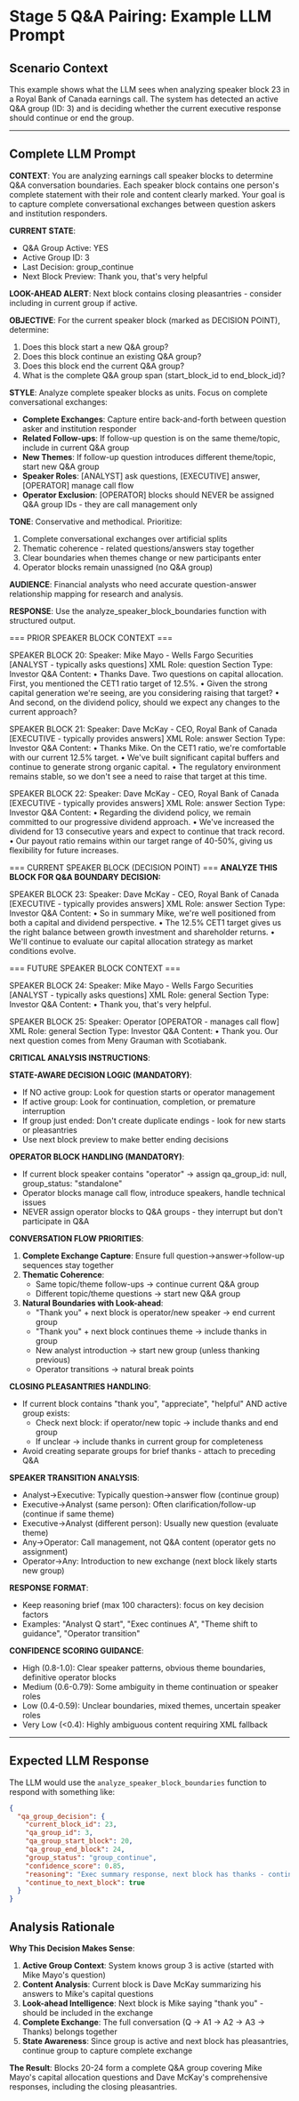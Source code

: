 # Stage 5 Q&A Pairing: Example LLM Prompt

## Scenario Context
This example shows what the LLM sees when analyzing speaker block 23 in a Royal Bank of Canada earnings call. The system has detected an active Q&A group (ID: 3) and is deciding whether the current executive response should continue or end the group.

---

## Complete LLM Prompt

**CONTEXT**: You are analyzing earnings call speaker blocks to determine Q&A conversation boundaries. Each speaker block contains one person's complete statement with their role and content clearly marked. Your goal is to capture complete conversational exchanges between question askers and institution responders.

**CURRENT STATE**:
- Q&A Group Active: YES
- Active Group ID: 3
- Last Decision: group_continue
- Next Block Preview: Thank you, that's very helpful

**LOOK-AHEAD ALERT**: Next block contains closing pleasantries - consider including in current group if active.

**OBJECTIVE**: For the current speaker block (marked as DECISION POINT), determine:
1. Does this block start a new Q&A group?
2. Does this block continue an existing Q&A group?  
3. Does this block end the current Q&A group?
4. What is the complete Q&A group span (start_block_id to end_block_id)?

**STYLE**: Analyze complete speaker blocks as units. Focus on complete conversational exchanges:
- **Complete Exchanges**: Capture entire back-and-forth between question asker and institution responder
- **Related Follow-ups**: If follow-up question is on the same theme/topic, include in current Q&A group
- **New Themes**: If follow-up question introduces different theme/topic, start new Q&A group
- **Speaker Roles**: [ANALYST] ask questions, [EXECUTIVE] answer, [OPERATOR] manage call flow
- **Operator Exclusion**: [OPERATOR] blocks should NEVER be assigned Q&A group IDs - they are call management only

**TONE**: Conservative and methodical. Prioritize:
1. Complete conversational exchanges over artificial splits
2. Thematic coherence - related questions/answers stay together
3. Clear boundaries when themes change or new participants enter
4. Operator blocks remain unassigned (no Q&A group)

**AUDIENCE**: Financial analysts who need accurate question-answer relationship mapping for research and analysis.

**RESPONSE**: Use the analyze_speaker_block_boundaries function with structured output.

=== PRIOR SPEAKER BLOCK CONTEXT ===

SPEAKER BLOCK 20:
  Speaker: Mike Mayo - Wells Fargo Securities [ANALYST - typically asks questions]
  XML Role: question
  Section Type: Investor Q&A
  Content:
    • Thanks Dave. Two questions on capital allocation. First, you mentioned the CET1 ratio target of 12.5%. 
    • Given the strong capital generation we're seeing, are you considering raising that target?
    • And second, on the dividend policy, should we expect any changes to the current approach?

SPEAKER BLOCK 21:
  Speaker: Dave McKay - CEO, Royal Bank of Canada [EXECUTIVE - typically provides answers]
  XML Role: answer
  Section Type: Investor Q&A
  Content:
    • Thanks Mike. On the CET1 ratio, we're comfortable with our current 12.5% target.
    • We've built significant capital buffers and continue to generate strong organic capital.
    • The regulatory environment remains stable, so we don't see a need to raise that target at this time.

SPEAKER BLOCK 22:
  Speaker: Dave McKay - CEO, Royal Bank of Canada [EXECUTIVE - typically provides answers]
  XML Role: answer
  Section Type: Investor Q&A
  Content:
    • Regarding the dividend policy, we remain committed to our progressive dividend approach.
    • We've increased the dividend for 13 consecutive years and expect to continue that track record.
    • Our payout ratio remains within our target range of 40-50%, giving us flexibility for future increases.

=== CURRENT SPEAKER BLOCK (DECISION POINT) ===
**ANALYZE THIS BLOCK FOR Q&A BOUNDARY DECISION:**

SPEAKER BLOCK 23:
  Speaker: Dave McKay - CEO, Royal Bank of Canada [EXECUTIVE - typically provides answers]
  XML Role: answer
  Section Type: Investor Q&A
  Content:
    • So in summary Mike, we're well positioned from both a capital and dividend perspective.
    • The 12.5% CET1 target gives us the right balance between growth investment and shareholder returns.
    • We'll continue to evaluate our capital allocation strategy as market conditions evolve.

=== FUTURE SPEAKER BLOCK CONTEXT ===

SPEAKER BLOCK 24:
  Speaker: Mike Mayo - Wells Fargo Securities [ANALYST - typically asks questions]
  XML Role: general
  Section Type: Investor Q&A
  Content:
    • Thank you, that's very helpful.

SPEAKER BLOCK 25:
  Speaker: Operator [OPERATOR - manages call flow]
  XML Role: general
  Section Type: Investor Q&A
  Content:
    • Thank you. Our next question comes from Meny Grauman with Scotiabank.

**CRITICAL ANALYSIS INSTRUCTIONS**:

**STATE-AWARE DECISION LOGIC (MANDATORY)**:
- If NO active group: Look for question starts or operator management
- If active group: Look for continuation, completion, or premature interruption
- If group just ended: Don't create duplicate endings - look for new starts or pleasantries
- Use next block preview to make better ending decisions

**OPERATOR BLOCK HANDLING (MANDATORY)**:
- If current block speaker contains "operator" → assign qa_group_id: null, group_status: "standalone"
- Operator blocks manage call flow, introduce speakers, handle technical issues
- NEVER assign operator blocks to Q&A groups - they interrupt but don't participate in Q&A

**CONVERSATION FLOW PRIORITIES**:
1. **Complete Exchange Capture**: Ensure full question→answer→follow-up sequences stay together
2. **Thematic Coherence**: 
   - Same topic/theme follow-ups → continue current Q&A group
   - Different topic/theme questions → start new Q&A group
3. **Natural Boundaries with Look-ahead**:
   - "Thank you" + next block is operator/new speaker → end current group
   - "Thank you" + next block continues theme → include thanks in group
   - New analyst introduction → start new group (unless thanking previous)
   - Operator transitions → natural break points

**CLOSING PLEASANTRIES HANDLING**:
- If current block contains "thank you", "appreciate", "helpful" AND active group exists:
  - Check next block: if operator/new topic → include thanks and end group
  - If unclear → include thanks in current group for completeness
- Avoid creating separate groups for brief thanks - attach to preceding Q&A

**SPEAKER TRANSITION ANALYSIS**:
- Analyst→Executive: Typically question→answer flow (continue group)
- Executive→Analyst (same person): Often clarification/follow-up (continue if same theme)
- Executive→Analyst (different person): Usually new question (evaluate theme)
- Any→Operator: Call management, not Q&A content (operator gets no assignment)
- Operator→Any: Introduction to new exchange (next block likely starts new group)

**RESPONSE FORMAT**:
- Keep reasoning brief (max 100 characters): focus on key decision factors
- Examples: "Analyst Q start", "Exec continues A", "Theme shift to guidance", "Operator transition"

**CONFIDENCE SCORING GUIDANCE**:
- High (0.8-1.0): Clear speaker patterns, obvious theme boundaries, definitive operator blocks
- Medium (0.6-0.79): Some ambiguity in theme continuation or speaker roles
- Low (0.4-0.59): Unclear boundaries, mixed themes, uncertain speaker roles
- Very Low (<0.4): Highly ambiguous content requiring XML fallback

---

## Expected LLM Response

The LLM would use the `analyze_speaker_block_boundaries` function to respond with something like:

```json
{
  "qa_group_decision": {
    "current_block_id": 23,
    "qa_group_id": 3,
    "qa_group_start_block": 20,
    "qa_group_end_block": 24,
    "group_status": "group_continue",
    "confidence_score": 0.85,
    "reasoning": "Exec summary response, next block has thanks - continue to include pleasantries",
    "continue_to_next_block": true
  }
}
```

## Analysis Rationale

**Why This Decision Makes Sense**:
1. **Active Group Context**: System knows group 3 is active (started with Mike Mayo's question)
2. **Content Analysis**: Current block is Dave McKay summarizing his answers to Mike's capital questions
3. **Look-ahead Intelligence**: Next block is Mike saying "thank you" - should be included in the exchange
4. **Complete Exchange**: The full conversation (Q → A1 → A2 → A3 → Thanks) belongs together
5. **State Awareness**: Since group is active and next block has pleasantries, continue group to capture complete exchange

**The Result**: Blocks 20-24 form a complete Q&A group covering Mike Mayo's capital allocation questions and Dave McKay's comprehensive responses, including the closing pleasantries.